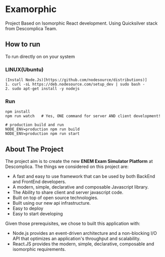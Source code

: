 
# Examorphic

Project Based on Isomorphic React development. Using Quicksilver stack from Descomplica Team.

## How to run

To run directly on on your system

### LINUX(Ubuntu)

```
(Install Node.Js)[https://github.com/nodesource/distributions)]
1. curl -sL https://deb.nodesource.com/setup_dev | sudo bash -
2. sudo apt-get install -y nodejs
```

### Run

```
npm install
npm run watch   # Yes, ONE command for server AND client development!

# production build and run
NODE_ENV=production npm run build
NODE_ENV=production npm run start

```

## About The Project

The project aim is to create the new **ENEM Exam Simulator Platform** at Descomplica.
The things we considered on this project are:

- A fast and easy to use framework that can be used by both BackEnd and FrontEnd developers.
- A modern, simple, declarative and composable Javascript library.
- The Ability to share client and server javascript code.
- Built on top of open source technologies.
- Built using our new api infrastructure.
- Easy to deploy
- Easy to start developing

Given those prerequisites, we chose to built this application with:

- Node.js provides an event-driven architecture and a non-blocking I/O API that optimizes an application's throughput and scalability.
- React.JS provides the modern, simple, declarative, composable and isomorphic requirements.
